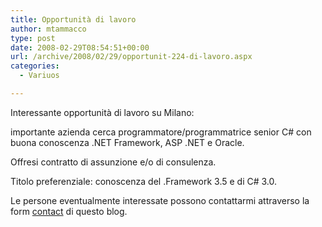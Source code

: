 ```yaml
---
title: Opportunità di lavoro
author: mtammacco
type: post
date: 2008-02-29T08:54:51+00:00
url: /archive/2008/02/29/opportunit-224-di-lavoro.aspx
categories:
  - Variuos

---
```

Interessante opportunità di lavoro su Milano: 

importante azienda cerca programmatore/programmatrice senior C# con buona conoscenza .NET Framework, ASP .NET e Oracle. 

Offresi contratto di assunzione e/o di consulenza. 

Titolo preferenziale: conoscenza del .Framework 3.5 e di C# 3.0. 

Le persone eventualmente interessate possono contattarmi attraverso la form [contact][1] di questo blog.

 [1]: /contact-me